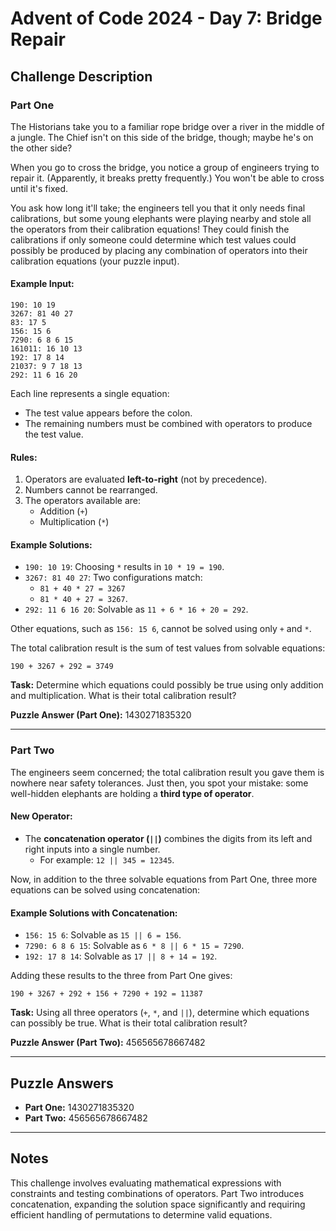 # Advent of Code 2024 - Day 7: Bridge Repair

## Challenge Description

### Part One

The Historians take you to a familiar rope bridge over a river in the middle of a jungle. The Chief isn't on this side of the bridge, though; maybe he's on the other side?

When you go to cross the bridge, you notice a group of engineers trying to repair it. (Apparently, it breaks pretty frequently.) You won't be able to cross until it's fixed.

You ask how long it'll take; the engineers tell you that it only needs final calibrations, but some young elephants were playing nearby and stole all the operators from their calibration equations! They could finish the calibrations if only someone could determine which test values could possibly be produced by placing any combination of operators into their calibration equations (your puzzle input).

#### Example Input:
```
190: 10 19
3267: 81 40 27
83: 17 5
156: 15 6
7290: 6 8 6 15
161011: 16 10 13
192: 17 8 14
21037: 9 7 18 13
292: 11 6 16 20
```

Each line represents a single equation:
- The test value appears before the colon.
- The remaining numbers must be combined with operators to produce the test value.

#### Rules:
1. Operators are evaluated **left-to-right** (not by precedence).
2. Numbers cannot be rearranged.
3. The operators available are:
   - Addition (`+`)
   - Multiplication (`*`)

#### Example Solutions:
- `190: 10 19`: Choosing `*` results in `10 * 19 = 190`.
- `3267: 81 40 27`: Two configurations match:
  - `81 + 40 * 27 = 3267`
  - `81 * 40 + 27 = 3267`.
- `292: 11 6 16 20`: Solvable as `11 + 6 * 16 + 20 = 292`.

Other equations, such as `156: 15 6`, cannot be solved using only `+` and `*`.

The total calibration result is the sum of test values from solvable equations:
```
190 + 3267 + 292 = 3749
```

**Task:** Determine which equations could possibly be true using only addition and multiplication. What is their total calibration result?

**Puzzle Answer (Part One):** 1430271835320

---

### Part Two

The engineers seem concerned; the total calibration result you gave them is nowhere near safety tolerances. Just then, you spot your mistake: some well-hidden elephants are holding a **third type of operator**.

#### New Operator:
- The **concatenation operator (`||`)** combines the digits from its left and right inputs into a single number.
  - For example: `12 || 345 = 12345`.

Now, in addition to the three solvable equations from Part One, three more equations can be solved using concatenation:

#### Example Solutions with Concatenation:
- `156: 15 6`: Solvable as `15 || 6 = 156`.
- `7290: 6 8 6 15`: Solvable as `6 * 8 || 6 * 15 = 7290`.
- `192: 17 8 14`: Solvable as `17 || 8 + 14 = 192`.

Adding these results to the three from Part One gives:
```
190 + 3267 + 292 + 156 + 7290 + 192 = 11387
```

**Task:** Using all three operators (`+`, `*`, and `||`), determine which equations can possibly be true. What is their total calibration result?

**Puzzle Answer (Part Two):** 456565678667482

---

## Puzzle Answers

- **Part One:** 1430271835320  
- **Part Two:** 456565678667482  

---

## Notes

This challenge involves evaluating mathematical expressions with constraints and testing combinations of operators. Part Two introduces concatenation, expanding the solution space significantly and requiring efficient handling of permutations to determine valid equations.